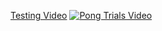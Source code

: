 [Testing Video](https://www.youtube.com/watch?v=kCW5kuu8JZE&t=0m12s)
[![Pong Trials Video](https://img.youtube.com/vi/kCW5kuu8JZE/0.jpg)](https://www.youtube.com/watch?v=kCW5kuu8JZE&t=0m12s)
